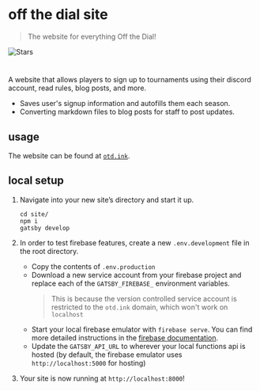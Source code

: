 # off the dial site
> The website for everything Off the Dial!

![Stars][stars-shield]
# <!-- ![Banner](banner.png) -->

A website that allows players to sign up to tournaments using their discord account, read rules, blog posts, and more.
- Saves user's signup information and autofills them each season.
- Converting markdown files to blog posts for staff to post updates.

## usage
The website can be found at [`otd.ink`](https://otd.ink).

## local setup
1. Navigate into your new site’s directory and start it up.

   ```shell
   cd site/
   npm i
   gatsby develop
   ```
2. In order to test firebase features, create a new `.env.development` file in the root directory.
   - Copy the contents of `.env.production`
   - Download a new service account from your firebase project and replace each of the `GATSBY_FIREBASE_` environment variables.
      > This is because the version controlled service account is restricted to the `otd.ink` domain, which won't work on `localhost`
   - Start your local firebase emulator with `firebase serve`. You can find more detailed instructions in the [firebase documentation](https://firebase.google.com/docs/emulator-suite).
   - Update the `GATSBY_API_URL` to wherever your local functions api is hosted (by default, the firebase emulator uses `http://localhost:5000` for hosting)

3. Your site is now running at `http://localhost:8000`!

<!-- markdown links & imgs -->
[stars-shield]: https://img.shields.io/github/stars/offthedial/site.svg?style=social
